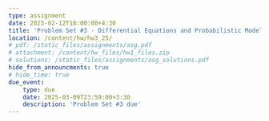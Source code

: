 ```yaml
---
type: assignment
date: 2025-02-12T16:00:00+4:30
title: 'Problem Set #3 - Differential Equations and Probabilistic Modeling'
location: /content/hw/hw3_25/
# pdf: /static_files/assignments/asg.pdf
# attachment: /content/hw_files/hw1_files.zip
# solutions: /static_files/assignments/asg_solutions.pdf
hide_from_announcments: true 
# hide_time: true 
due_event: 
    type: due
    date: 2025-03-09T23:59:00+3:30
    description: 'Problem Set #3 due'
---
```


